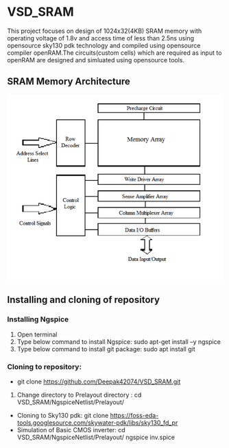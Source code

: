 # VSD_SRAM
This project focuses on design of 1024x32(4KB) SRAM memory with operating voltage of 1.8v 
and access time of less than 2.5ns using opensource sky130 pdk technology and compiled using 
opensource compiler openRAM.The circuits(custom cells) which are required as input to openRAM 
are designed and simluated using opensource tools.

## SRAM Memory Architecture

![](https://github.com/Deepak42074/VSD_SRAM/blob/main/SramMemoryArchitecture/SRAM_memory_architecture.png)

## Installing and cloning of repository
### Installing Ngspice
1. Open terminal
2. Type below command to install Ngspice:
sudo apt-get install –y ngspice
3. Type below command to install git package:
sudo apt install git
### Cloning to repository:
* git clone https://github.com/Deepak42074/VSD_SRAM.git
1. Change directory to Prelayout directory :
cd VSD_SRAM/NgspiceNetlist/Prelayout/
* Cloning to Sky130 pdk: 
git clone https://foss-eda-tools.googlesource.com/skywater-pdk/libs/sky130_fd_pr
* Simulation of Basic CMOS inverter:
cd VSD_SRAM/NgspiceNetlist/Prelayout/
ngspice inv.spice





